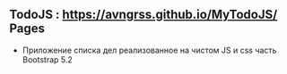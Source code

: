## TodoJS : https://avngrss.github.io/MyTodoJS/ Pages

- Приложение списка дел реализованное на чистом JS и css часть Bootstrap 5.2
